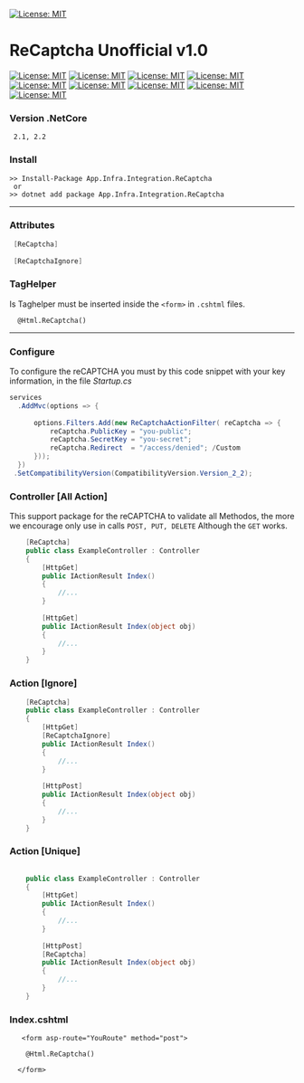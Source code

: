 [![License: MIT](https://www.google.com/recaptcha/intro/images/hero-recaptcha-invisible.gif)](https://www.google.com/recaptcha/)

# ReCaptcha Unofficial v1.0

[![License: MIT](https://img.shields.io/badge/License-MIT-yellow.svg)](https://opensource.org/licenses/MIT)
[![License: MIT](https://img.shields.io/badge/build-passing-brightgreen.svg)]()
[![License: MIT](https://img.shields.io/github/release/srburton/dotNetCore-ReCaptcha.svg)]()
[![License: MIT](https://img.shields.io/github/tag-date/srburton/dotNetCore-ReCaptcha.svg)]()
[![License: MIT](https://img.shields.io/github/languages/count/srburton/dotNetCore-ReCaptcha.svg)]()
[![License: MIT](https://img.shields.io/github/last-commit/srburton/dotNetCore-ReCaptcha.svg)]()
[![License: MIT](https://img.shields.io/github/languages/code-size/srburton/dotNetCore-ReCaptcha.svg)]()
[![License: MIT](https://img.shields.io/github/issues-raw/srburton/dotNetCore-ReCaptcha.svg)]()
[![License: MIT](	https://img.shields.io/github/issues-closed/srburton/dotNetCore-ReCaptcha.svg)]()

### Version .NetCore
```
 2.1, 2.2
```


### Install

```shell
>> Install-Package App.Infra.Integration.ReCaptcha
 or
>> dotnet add package App.Infra.Integration.ReCaptcha
```

---

### Attributes
```c#
 [ReCaptcha]
 
 [ReCaptchaIgnore]
```

### TagHelper
Is Taghelper must be inserted inside the ```<form>``` in ```.cshtml``` files.
 
```cshtml
  @Html.ReCaptcha()
```
---

### Configure
To configure the reCAPTCHA you must by this code snippet with your key information, in the file *Startup.cs*

```c#
services
  .AddMvc(options => {
      
      options.Filters.Add(new ReCaptchaActionFilter( reCaptcha => {
          reCaptcha.PublicKey = "you-public";
          reCaptcha.SecretKey = "you-secret";
          reCaptcha.Redirect  = "/access/denied"; /Custom
      }));
  })
 .SetCompatibilityVersion(CompatibilityVersion.Version_2_2);

```

### Controller [All Action]
  This support package for the reCAPTCHA to validate all Methodos, the more we encourage only use in calls ```POST, PUT, DELETE``` Although the ```GET``` works.
  
```c#
    [ReCaptcha]
    public class ExampleController : Controller
    {        
        [HttpGet]        
        public IActionResult Index()
        {
            //...
        }        
        
        [HttpGet]        
        public IActionResult Index(object obj)
        {
            //...
        }  
    }        
```

### Action [Ignore] 
```c#
    [ReCaptcha]
    public class ExampleController : Controller
    {        
        [HttpGet]    
        [ReCaptchaIgnore]
        public IActionResult Index()
        {
            //...
        }   
        
        [HttpPost]   
        public IActionResult Index(object obj)
        {
            //...
        }          
    }        
```

### Action [Unique] 
```c#
    
    public class ExampleController : Controller
    {        
        [HttpGet]    
        public IActionResult Index()
        {
            //...
        }   
        
        [HttpPost]   
        [ReCaptcha]
        public IActionResult Index(object obj)
        {
            //...
        }          
    }        
```


### Index.cshtml 
```cshtml
   <form asp-route="YouRoute" method="post">

    @Html.ReCaptcha()
    
  </form>        
```


